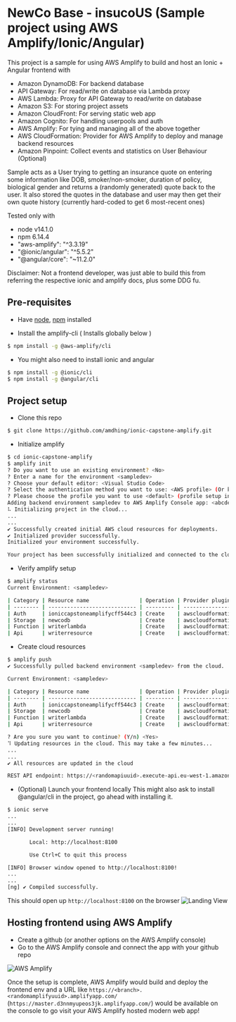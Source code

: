 # NewCo Base - insucoUS (Sample project using AWS Amplify/Ionic/Angular) 

This project is a sample for using AWS Amplify to build and host an Ionic + Angular frontend with 
- Amazon DynamoDB: For backend database
- API Gateway: For read/write on database via Lambda proxy
- AWS Lambda: Proxy for API Gateway to read/write on database
- Amazon S3: For storing project assets
- Amazon CloudFront: For serving static web app
- Amazon Cognito: For handling userpools and auth
- AWS Amplify: For tying and managing all of the above together
- AWS CloudFormation: Provider for AWS Amplify to deploy and manage backend resources
- Amazon Pinpoint: Collect events and statistics on User Behaviour (Optional)

Sample acts as a User trying to getting an insurance quote on entering some information like DOB, smoker/non-smoker, duration of policy, biological gender and returns a (randomly generated) quote back to the user. It also stored the quotes in the database and user may then get their own quote history (currently hard-coded to get 6 most-recent ones)

Tested only with
- node v14.1.0
- npm 6.14.4
- "aws-amplify": "^3.3.19"
- "@ionic/angular": "^5.5.2"
- "@angular/core": "~11.2.0"

Disclaimer: Not a frontend developer, was just able to build this from referring the respective ionic and amplify docs, plus some DDG fu.

## Pre-requisites 
- Have [node](https://nodejs.dev/learn/how-to-install-nodejs), [npm](https://www.npmjs.com/get-npm) installed

- Install the amplify-cli ( Installs globally below )

```bash
$ npm install -g @aws-amplify/cli
```

- You might also need to install ionic and angular

```bash
$ npm install -g @ionic/cli
$ npm install -g @angular/cli
```

## Project setup

- Clone this repo

```bash
$ git clone https://github.com/amdhing/ionic-capstone-amplify.git
```

- Initialize amplify

```bash
$ cd ionic-capstone-amplify
$ amplify init
? Do you want to use an existing environment? <No>
? Enter a name for the environment <sampledev>
? Choose your default editor: <Visual Studio Code>
? Select the authentication method you want to use: <AWS profile> (Or keys as you prefer)
? Please choose the profile you want to use <default> (profile setup in ~.aws/config)
Adding backend environment sampledev to AWS Amplify Console app: <abcdef123>
⠧ Initializing project in the cloud...
...
...
✔ Successfully created initial AWS cloud resources for deployments.
✔ Initialized provider successfully.
Initialized your environment successfully.

Your project has been successfully initialized and connected to the cloud!
```

- Verify amplify setup

```bash
$ amplify status
Current Environment: <sampledev>

| Category | Resource name                | Operation | Provider plugin   |
| -------- | ---------------------------- | --------- | ----------------- |
| Auth     | ioniccapstoneamplifycff544c3 | Create    | awscloudformation |
| Storage  | newcodb                      | Create    | awscloudformation |
| Function | writerlambda                 | Create    | awscloudformation |
| Api      | writerresource               | Create    | awscloudformation |
```

- Create cloud resources

```bash
$ amplify push
✔ Successfully pulled backend environment <sampledev> from the cloud.

Current Environment: <sampledev>

| Category | Resource name                | Operation | Provider plugin   |
| -------- | ---------------------------- | --------- | ----------------- |
| Auth     | ioniccapstoneamplifycff544c3 | Create    | awscloudformation |
| Storage  | newcodb                      | Create    | awscloudformation |
| Function | writerlambda                 | Create    | awscloudformation |
| Api      | writerresource               | Create    | awscloudformation |

? Are you sure you want to continue? (Y/n) <Yes>
⠹ Updating resources in the cloud. This may take a few minutes...
...
...
✔ All resources are updated in the cloud

REST API endpoint: https://<randomapiuuid>.execute-api.eu-west-1.amazonaws.com/<sampledev>
```

- (Optional) Launch your frontend locally
This might also ask to install @angular/cli in the project, go ahead with installing it.

```bash
$ ionic serve
...
...
[INFO] Development server running!

       Local: http://localhost:8100

       Use Ctrl+C to quit this process

[INFO] Browser window opened to http://localhost:8100!
...
...
[ng] ✔ Compiled successfully.
```

This should open up `http://localhost:8100` on the browser
    ![Landing View](/docs/img/ionic-serve-browser-page.png)

## Hosting frontend using AWS Amplify

- Create a github (or another options on the AWS Amplify console)
- Go to the AWS Amplify console and connect the app with your github repo

![AWS Amplify](/docs/img/aws-amplify-setup-frontend.png)

Once the setup is complete, AWS Amplify would build and deploy the frontend env and a URL like `https://<branch>.<randomamplifyuuid>.amplifyapp.com/` (`https://master.d3nnmyupeos3jk.amplifyapp.com/`) would be available on the console to go visit your AWS Amplify hosted modern web app!
